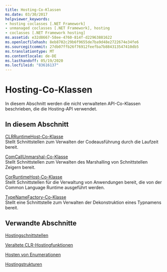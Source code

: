```yaml
---
title: Hosting-Co-Klassen
ms.date: 03/30/2017
helpviewer_keywords:
- hosting coclasses [.NET Framework]
- unmanaged coclasses [.NET Framework], hosting
- coclasses [.NET Framework hosting]
ms.assetid: e32d8667-58ee-4760-814f-d22963881622
ms.openlocfilehash: 8eb8702c29b6f9655de7ba9d48e2722674e34fe6
ms.sourcegitcommit: 27db07ffb26f76912feefba7b884313547410db5
ms.translationtype: MT
ms.contentlocale: de-DE
ms.lasthandoff: 05/19/2020
ms.locfileid: "83616137"
---
```

# <a name="hosting-coclasses"></a>Hosting-Co-Klassen
In diesem Abschnitt werden die nicht verwalteten API-Co-Klassen beschrieben, die die Hosting-API verwendet.  
  
## <a name="in-this-section"></a>In diesem Abschnitt  
 [CLRRuntimeHost-Co-Klasse](clrruntimehost-coclass.md)  
 Stellt Schnittstellen zum Verwalten der Codeausführung durch die Laufzeit bereit.  
  
 [ComCallUnmarshal-Co-Klasse](comcallunmarshal-coclass.md)  
 Stellt Schnittstellen zum Verwalten des Marshalling von Schnittstellen Zeigern bereit.  
  
 [CorRuntimeHost-Co-Klasse](corruntimehost-coclass.md)  
 Stellt Schnittstellen für die Verwaltung von Anwendungen bereit, die von der Common Language Runtime ausgeführt werden.  
  
 [TypeNameFactory-Co-Klasse](typenamefactory-coclass.md)  
 Stellt eine Schnittstelle zum Verwalten der Dekonstruktion eines Typnamens bereit.  
  
## <a name="related-sections"></a>Verwandte Abschnitte  
 [Hostingschnittstellen](hosting-interfaces.md)  
  
 [Veraltete CLR-Hostingfunktionen](deprecated-clr-hosting-functions.md)  
  
 [Hosten von Enumerationen](hosting-enumerations.md)  
  
 [Hostingstrukturen](hosting-structures.md)
